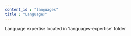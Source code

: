 ```yaml
---
content_id : "languages"
title : "Languages"
---
```


Language expertise located in 'languages-expertise' folder
